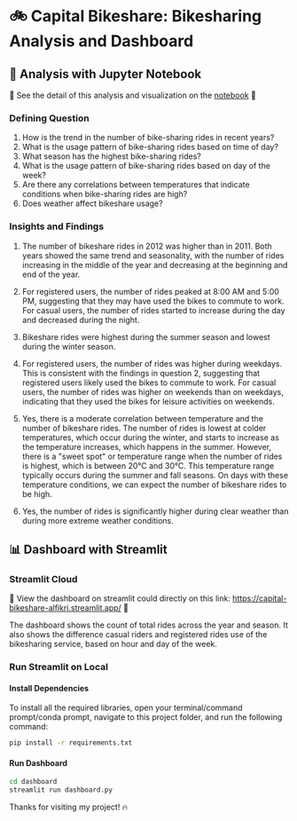 # 🚲 Capital Bikeshare: Bikesharing Analysis and Dashboard

## 📝 Analysis with Jupyter Notebook

🚧 See the detail of this analysis and visualization on the [notebook](https://github.com/fikrionii/Dicoding-Bike-Sharing/blob/main/notebook-bikeshare-analysis.ipynb) 🚧

### Defining Question
1. How is the trend in the number of bike-sharing rides in recent years?
2. What is the usage pattern of bike-sharing rides based on time of day?
3. What season has the highest bike-sharing rides?
4. What is the usage pattern of bike-sharing rides based on day of the week?
5. Are there any correlations between temperatures that indicate conditions when bike-sharing rides are high?
6. Does weather affect bikeshare usage?

### Insights and Findings
1. The number of bikeshare rides in 2012 was higher than in 2011. Both years showed the same trend and seasonality, with the number of rides increasing in the middle of the year and decreasing at the beginning and end of the year.

2. For registered users, the number of rides peaked at 8:00 AM and 5:00 PM, suggesting that they may have used the bikes to commute to work. For casual users, the number of rides started to increase during the day and decreased during the night.

3. Bikeshare rides were highest during the summer season and lowest during the winter season.

4. For registered users, the number of rides was higher during weekdays. This is consistent with the findings in question 2, suggesting that registered users likely used the bikes to commute to work. For casual users, the number of rides was higher on weekends than on weekdays, indicating that they used the bikes for leisure activities on weekends.

5. Yes, there is a moderate correlation between temperature and the number of bikeshare rides. The number of rides is lowest at colder temperatures, which occur during the winter, and starts to increase as the temperature increases, which happens in the summer. However, there is a "sweet spot" or temperature range when the number of rides is highest, which is between 20°C and 30°C. This temperature range typically occurs during the summer and fall seasons. On days with these temperature conditions, we can expect the number of bikeshare rides to be high.

6. Yes, the number of rides is significantly higher during clear weather than during more extreme weather conditions.

## 📊 Dashboard with Streamlit
### Streamlit Cloud

🚧 View the dashboard on streamlit could directly on this link: https://capital-bikeshare-alfikri.streamlit.app/ 🚧

The dashboard shows the count of total rides across the year and season. It also shows the difference casual riders and registered rides use of the bikesharing service, based on hour and day of the week.

### Run Streamlit on Local

#### Install Dependencies

To install all the required libraries, open your terminal/command prompt/conda prompt, navigate to this project folder, and run the following command:

```bash
pip install -r requirements.txt
```

#### Run Dashboard
```bash
cd dashboard
streamlit run dashboard.py
```

Thanks for visiting my project! 🔥
